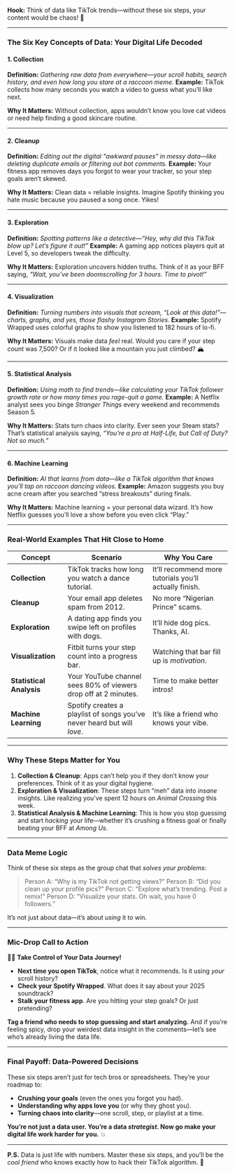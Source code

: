 **Hook:**
Think of data like TikTok trends—without these six steps, your content would be chaos! 🎥

---

### **The Six Key Concepts of Data: Your Digital Life Decoded**

#### **1. Collection**
**Definition:** *Gathering raw data from everywhere—your scroll habits, search history, and even how long you stare at a raccoon meme.*
**Example:** TikTok collects how many seconds you watch a video to guess what you’ll like next.

**Why It Matters:**
Without collection, apps wouldn’t know you love cat videos or need help finding a good skincare routine.

---

#### **2. Cleanup**
**Definition:** *Editing out the digital "awkward pauses" in messy data—like deleting duplicate emails or filtering out bot comments.*
**Example:** Your fitness app removes days you forgot to wear your tracker, so your step goals aren’t skewed.

**Why It Matters:**
Clean data = reliable insights. Imagine Spotify thinking you hate music because you paused a song once. Yikes!

---

#### **3. Exploration**
**Definition:** *Spotting patterns like a detective—“Hey, why did this TikTok blow up? Let’s figure it out!”*
**Example:** A gaming app notices players quit at Level 5, so developers tweak the difficulty.

**Why It Matters:**
Exploration uncovers hidden truths. Think of it as your BFF saying, *“Wait, you’ve been doomscrolling for 3 hours. Time to pivot!”*

---

#### **4. Visualization**
**Definition:** *Turning numbers into visuals that scream, “Look at this data!”—charts, graphs, and yes, those flashy Instagram Stories.*
**Example:** Spotify Wrapped uses colorful graphs to show you listened to 182 hours of lo-fi.

**Why It Matters:**
Visuals make data *feel* real. Would you care if your step count was 7,500? Or if it looked like a mountain you just climbed? 🏔️

---

#### **5. Statistical Analysis**
**Definition:** *Using math to find trends—like calculating your TikTok follower growth rate or how many times you rage-quit a game.*
**Example:** A Netflix analyst sees you binge *Stranger Things* every weekend and recommends Season 5.

**Why It Matters:**
Stats turn chaos into clarity. Ever seen your Steam stats? That’s statistical analysis saying, *“You’re a pro at *Half-Life*, but *Call of Duty*? Not so much.”*

---

#### **6. Machine Learning**
**Definition:** *AI that learns from data—like a TikTok algorithm that knows you’ll tap on raccoon dancing videos.*
**Example:** Amazon suggests you buy acne cream after you searched “stress breakouts” during finals.

**Why It Matters:**
Machine learning = your personal data wizard. It’s how Netflix guesses you’ll love a show before you even click “Play.”

---

### **Real-World Examples That Hit Close to Home**

| **Concept** | **Scenario** | **Why You Care** |
|-------------|--------------|------------------|
| **Collection** | TikTok tracks how long you watch a dance tutorial. | It’ll recommend more tutorials you’ll actually finish. |
| **Cleanup** | Your email app deletes spam from 2012. | No more “Nigerian Prince” scams. |
| **Exploration** | A dating app finds you swipe left on profiles with dogs. | It’ll hide dog pics. Thanks, AI. |
| **Visualization** | Fitbit turns your step count into a progress bar. | Watching that bar fill up is *motivation*. |
| **Statistical Analysis** | Your YouTube channel sees 80% of viewers drop off at 2 minutes. | Time to make better intros! |
| **Machine Learning** | Spotify creates a playlist of songs you’ve never heard but will *love*. | It’s like a friend who knows your vibe. |

---

### **Why These Steps Matter for You**

1. **Collection & Cleanup**: Apps can’t help you if they don’t know your preferences. Think of it as your digital hygiene.
2. **Exploration & Visualization**: These steps turn “meh” data into *insane* insights. Like realizing you’ve spent 12 hours on *Animal Crossing* this week.
3. **Statistical Analysis & Machine Learning**: This is how you stop guessing and start *hacking* your life—whether it’s crushing a fitness goal or finally beating your BFF at *Among Us*.

---

### **Data Meme Logic**
Think of these six steps as the group chat that *solves your problems*:
> Person A: “Why is my TikTok not getting views?”
> Person B: “Did you clean up your profile pics?”
> Person C: “Explore what’s trending. Post a remix!”
> Person D: “Visualize your stats. Oh wait, you have 0 followers.”

It’s not just about data—it’s about *using* it to win.

---

### **Mic-Drop Call to Action**
🎤💥 **Take Control of Your Data Journey!**
- **Next time you open TikTok**, notice what it recommends. Is it using *your* scroll history?
- **Check your Spotify Wrapped**. What does it say about your 2025 soundtrack?
- **Stalk your fitness app**. Are you hitting your step goals? Or just pretending?

**Tag a friend who needs to stop guessing and start analyzing.** And if you’re feeling spicy, drop your weirdest data insight in the comments—let’s see who’s already living the data life.

---

### **Final Payoff: Data-Powered Decisions**
These six steps aren’t just for tech bros or spreadsheets. They’re your roadmap to:
- **Crushing your goals** (even the ones you forgot you had).
- **Understanding why apps love you** (or why they ghost you).
- **Turning chaos into clarity**—one scroll, step, or playlist at a time.

**You’re not just a data user. You’re a data *strategist*. Now go make your digital life work harder for you.** 💥

---
**P.S.** Data is just life with numbers. Master these six steps, and you’ll be the *cool friend* who knows exactly how to hack their TikTok algorithm. 🚀